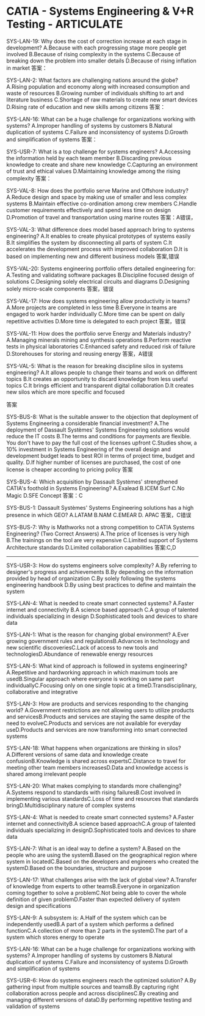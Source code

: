 
# CATIA - Systems Engineering & V+R Testing - ARTICULATE


SYS-LAN-19:
Why does the cost of correction increase at each stage in development?
A.Because with each progressing stage more people get involved
B.Because of rising complexity in the systems
C.Because of breaking down the problem into smaller details
D.Because of rising inflation in market
答案：

SYS-LAN-2:
What factors are challenging nations around the globe?
A.Rising population and economy along with increased consumption and waste of resources
B.Growing number of individuals shifting to art and literature business
C.Shortage of raw materials to create new smart devices
D.Rising rate of education and new skills among citizens
答案：

SYS-LAN-16:
What can be a huge challenge for organizations working with systems?
A.Improper handling of systems by customers
B.Natural duplication of systems
C.Failure and inconsistency of systems
D.Growth and simplification of systems
答案：

SYS-USR-7:
What is a top challenge for systems engineers?
A.Accessing the information held by each team member
B.Discarding previous knowledge to create and share new knowledge
C.Capturing an environment of trust and ethical values
D.Maintaining knowledge among the rising complexity
答案：

SYS-VAL-8:
How does the portfolio serve Marine and Offshore industry?
A.Reduce design and space by making use of smaller and less complex systems
B.Maintain effective co-ordination among crew members
C.Handle customer requirements effectively and spend less time on design
D.Promotion of travel and transportation using marine routes
答案：A错误，

SYS-VAL-3:
What difference does model based approach bring to systems engineering?
A.It enables to create physical prototypes of systems easily
B.It simplifies the system by disconnecting all parts of system
C.It accelerates the development process with improved collaboration
D.It is based on implementing new and different business models
答案,错误

SYS-VAL-20:
Systems engineering portfolio offers detailed engineering for:
A.Testing and validating software packages
B.Discipline focused design of solutions
C.Designing solely electrical circuits and diagrams
D.Designing solely micro-scale components
答案，错误

SYS-VAL-17:
How does systems engineering allow productivity in teams?
A.More projects are completed in less time
B.Everyone in teams are engaged to work harder individually
C.More time can be spent on daily repetitive activities
D.More time is delegated to each project
答案，错误


SYS-VAL-11:
How does the portfolio serve Energy and Materials industry?
A.Managing minerals mining and synthesis operations
B.Perform reactive tests in physical laboratories
C.Enhanced safety and reduced risk of failure
D.Storehouses for storing and reusing energy
答案，A错误


SYS-VAL-5:
What is the reason for breaking discipline silos in systems engineering?
A.It allows people to change their teams and work on different topics
B.It creates an opportunity to discard knowledge from less useful topics
C.It brings efficient and transparent digital collaboration
D.It creates new silos which are more specific and focused

答案


SYS-BUS-8:
What is the suitable answer to the objection that deployment of Systems Engineering a considerable financial investment?
A.The deployment of Dassault Systèmes' Systems Engineering solutions would reduce the IT costs
B.The terms and conditions for payments are flexible. You don't have to pay the full cost of the licenses upfront
C.Studies show, a 10% investment in Systems Engineering of the overall design and development budget leads to best ROI in terms of project time, budget and quality.
D.If higher number of licenses are purchased, the cost of one license is cheaper according to pricing policy
答案

SYS-BUS-4:
Which acquisition by Dassault Systèmes' strengthened CATIA's foothold in Systems Engineering?
A.Exalead
B.ICEM Surf
C.No Magic
D.SFE Concept
答案：C

SYS-BUS-1:
Dassault Systèmes' Systems Engineering solutions has a high presence in which GEO?
A.LATAM
B.NAM
C.EMEAR
D. APAC
答案，C错误


SYS-BUS-7:
Why is Mathworks not a strong competition to CATIA Systems Engineering? (Two Correct Answers)
A.The price of licenses is very high
B.The trainings on the tool are very expensive
C.Limited support of Systems Architecture standards
D.Limited collaboration capabilities
答案:C,D

--------------------------------------------------------------------





SYS-USR-3:
How do systems engineers solve complexity?
A.By referring to designer's progress and achievements
B.By depending on the information provided by head of organization
C.By solely following the systems engineering handbook
D.By using best  practices to define and maintain the system

SYS-LAN-4:
What is needed to create smart connected systems?
A.Faster internet and connectivity
B.A science based approach
C.A group of talented individuals specializing in design
D.Sophisticated tools and devices to share data


SYS-LAN-1:
What is the reason for changing global environment?
A.Ever growing government rules and regulationsB.Advances in technology and new scientific discoveriesC.Lack of access to new tools and technologiesD.Abundance of renewable energy resources

SYS-LAN-5:
What kind of approach is followed in systems engineering?
A.Repetitive and hardworking approach in which maximum tools are usedB.Singular approach where everyone is working on same part individuallyC.Focusing only on one single topic at a timeD.Transdisciplinary, collaborative and integrative

SYS-LAN-3:
How are products and services responding to the changing world?
A.Government restrictions are not allowing users to utilize products and servicesB.Products and services are staying the same despite of the need to evolveC.Products and services are not available for everyday useD.Products and services are now transforming into smart connected systems

SYS-LAN-18:
What happens when organizations are thinking in silos?
A.Different versions of same data and knowledge create confusionB.Knowledge is shared across expertsC.Distance to travel for meeting other team members increasesD.Data and knowledge access is shared among irrelevant people

SYS-LAN-20:
What makes complying to standards more challenging?
A.Systems respond to standards with rising failuresB.Cost involved in implementing various standardsC.Loss of time and resources that standards bringD.Multidisciplinary nature of complex systems

SYS-LAN-4:
What is needed to create smart connected systems?
A.Faster internet and connectivityB.A science based approachC.A group of talented individuals specializing in designD.Sophisticated tools and devices to share data

SYS-LAN-7:
What is an ideal way to define a system?
A.Based on the people who are using the systemB.Based on the geographical region where system in locatedC.Based on the developers and engineers who created the systemD.Based on the boundaries, structure and purpose

SYS-LAN-17:
What challenges arise with the lack of global view?
A.Transfer of knowledge from experts to other teamsB.Everyone in organization coming together to solve a problemC.Not being able to cover the whole definition of given problemD.Faster than expected delivery of system design and specifications


SYS-LAN-9:
A subsystem is:
A.Half of the system which can be independently usedB.A part of a system which performs a defined functionC.A collection of more than 2 parts in the systemD.The part of a system which stores energy to operate

SYS-LAN-16:
What can be a huge challenge for organizations working with systems?
A.Improper handling of systems by customers
B.Natural duplication of systems
C.Failure and inconsistency of systems
D.Growth and simplification of systems


SYS-USR-6:
How do systems engineers reach the optimized solution?
A.By gathering input from multiple sources and teamsB.By capturing right collaboration across people and across disciplinesC.By creating and managing different versions of dataD.By performing repetitive testing and validation of systems

